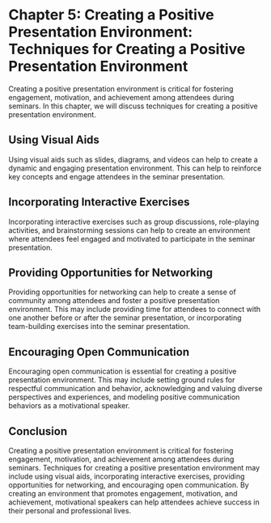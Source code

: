 Chapter 5: Creating a Positive Presentation Environment: Techniques for Creating a Positive Presentation Environment
====================================================================================================================

Creating a positive presentation environment is critical for fostering engagement, motivation, and achievement among attendees during seminars. In this chapter, we will discuss techniques for creating a positive presentation environment.

Using Visual Aids
-----------------

Using visual aids such as slides, diagrams, and videos can help to create a dynamic and engaging presentation environment. This can help to reinforce key concepts and engage attendees in the seminar presentation.

Incorporating Interactive Exercises
-----------------------------------

Incorporating interactive exercises such as group discussions, role-playing activities, and brainstorming sessions can help to create an environment where attendees feel engaged and motivated to participate in the seminar presentation.

Providing Opportunities for Networking
--------------------------------------

Providing opportunities for networking can help to create a sense of community among attendees and foster a positive presentation environment. This may include providing time for attendees to connect with one another before or after the seminar presentation, or incorporating team-building exercises into the seminar presentation.

Encouraging Open Communication
------------------------------

Encouraging open communication is essential for creating a positive presentation environment. This may include setting ground rules for respectful communication and behavior, acknowledging and valuing diverse perspectives and experiences, and modeling positive communication behaviors as a motivational speaker.

Conclusion
----------

Creating a positive presentation environment is critical for fostering engagement, motivation, and achievement among attendees during seminars. Techniques for creating a positive presentation environment may include using visual aids, incorporating interactive exercises, providing opportunities for networking, and encouraging open communication. By creating an environment that promotes engagement, motivation, and achievement, motivational speakers can help attendees achieve success in their personal and professional lives.
